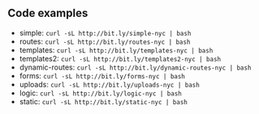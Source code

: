 ## Code examples

  * simple: `curl -sL http://bit.ly/simple-nyc | bash`
  * routes: `curl -sL http://bit.ly/routes-nyc | bash`
  * templates: `curl -sL http://bit.ly/templates-nyc | bash`
  * templates2: `curl -sL http://bit.ly/templates2-nyc | bash`
  * dynamic-routes: `curl -sL http://bit.ly/dynamic-routes-nyc | bash`
  * forms: `curl -sL http://bit.ly/forms-nyc | bash`
  * uploads: `curl -sL http://bit.ly/uploads-nyc | bash`
  * logic: `curl -sL http://bit.ly/logic-nyc | bash`
  * static: `curl -sL http://bit.ly/static-nyc | bash`
